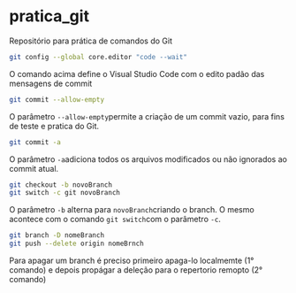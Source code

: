 # pratica_git
Repositório para prática de comandos do Git


~~~bash
git config --global core.editor "code --wait"
~~~ 

O comando acima define o Visual Studio Code com o edito padão das mensagens de commit 

~~~bash
git commit --allow-empty
~~~

O  parâmetro `--allow-empty`permite a criação de um commit vazio, para fins de teste e pratica do Git.


~~~bash
git commit -a 
~~~ 
<!-- O -a significa o Add(adicionar) no momento de realizar o commit -->
O parâmetro `-a`adiciona todos os arquivos modificados ou não ignorados ao commit atual.

~~~bash
git checkout -b novoBranch
git switch -c git novoBranch
~~~

O parâmetro `-b` alterna para `novoBranch`criando o branch. O mesmo acontece com o comando `git switch`com o parâmetro `-c`.

~~~bash 
git branch -D nomeBranch
git push --delete origin nomeBrnch 
~~~
Para apagar um branch é preciso primeiro apaga-lo localmemte (1° comando) e depois propágar a deleção para o repertorio remopto (2° comando)